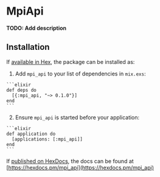 # MpiApi

**TODO: Add description**

## Installation

If [available in Hex](https://hex.pm/docs/publish), the package can be installed as:

  1. Add `mpi_api` to your list of dependencies in `mix.exs`:

    ```elixir
    def deps do
      [{:mpi_api, "~> 0.1.0"}]
    end
    ```

  2. Ensure `mpi_api` is started before your application:

    ```elixir
    def application do
      [applications: [:mpi_api]]
    end
    ```

If [published on HexDocs](https://hex.pm/docs/tasks#hex_docs), the docs can
be found at [https://hexdocs.pm/mpi_api](https://hexdocs.pm/mpi_api)

